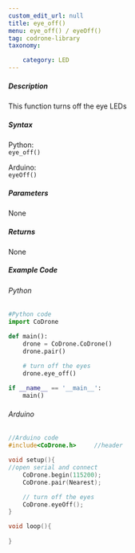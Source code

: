 ```yaml
---
custom_edit_url: null
title: eye_off()
menu: eye_off() / eyeOff()
tag: codrone-library
taxonomy:

	category: LED
---
```


##### Description

This function turns off the eye LEDs

##### Syntax
Python:<br />
```eye_off()```<br />

Arduino:<br />
```eyeOff()```<br />

##### Parameters

None

##### Returns

None

##### Example Code
###### Python
```python
#Python code
import CoDrone

def main():
	drone = CoDrone.CoDrone()
	drone.pair()

	# turn off the eyes
	drone.eye_off()
	
if __name__ == '__main__':
	main()

```
###### Arduino
```c
//Arduino code
#include<CoDrone.h>		//header

void setup(){
//open serial and connect
	CoDrone.begin(115200);
	CoDrone.pair(Nearest);

	// turn off the eyes
	CoDrone.eyeOff();
}

void loop(){
	
}

```